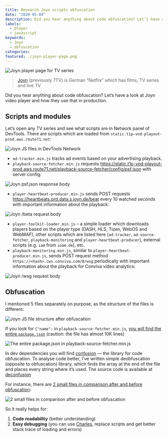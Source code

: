 ```yaml
---
title: Research Joyn scripts obfuscation
date: "2020-05-04"
description: Did you hear anything about code obfuscation? Let’s have a look at Joyn video player and how they use that in production.
labels:
  - player
  - javascript
keywords:
  - Joyn
  - obfuscation
categories:
featured: ./joyn-player-page.png
---
```


![Joyn player page for TV series](/research-joyn-scripts-obfuscation/joyn-player-page.png)

> [Joyn](https://www.joyn.de/) (previously 7TV) is German “Netflix” which has films, TV series and live TV

Did you hear anything about code obfuscation? Let’s have a look at Joyn video player and how they use that in production.

## Scripts and modules

Let’s open any TV series and see what scripts are in Network panel of DevTools. There are scripts which are loaded from `static.t1p-vod-playout-prod.aws.route71.net`:

![Joyn JS files in DevTools Network](/research-joyn-scripts-obfuscation/joyn-js-files-in-devtools-network.png)

- `ad-tracker.min.js` tracks ad events based on your advertising playback.
- `playback-source-fetcher.min.js` requests https://static.t1p-vod-playout-prod.aws.route71.net/playback-source-fetcher/config/psf.json with server config:

![Joyn psf.json response body](/research-joyn-scripts-obfuscation/psf-json-response-body.png)

- `player-heartbeat-producer.min.js` sends POST requests https://heartbeats.prd.data.s.joyn.de/beat every 10 watched seconds with important information about the playback:

![Joyn /beta request body](/research-joyn-scripts-obfuscation/beat-request-body.png)

- `player-toolkit-loader.min.js` – a simple loader which downloads players based on the player type (DASH, HLS, Tizen, WebOS and WebMAF), other scripts which are listed here (`ad-tracker`, `ad-source-fetcher`, `playback-monitoring` and `player-heartbeat-producer`), external scripts (e.g. `iam` from `ioam.de`), etc.
- `playback-monitoring.min.js`, similar to `player-heartbeat-producer.min.js`, sends POST request method `https://<hash>.cws.conviva.com/0/wsg` periodically with important information about the playback for Conviva video analytics:

![Joyn /wsg request body](/research-joyn-scripts-obfuscation/wsg-request-body.png)

## Obfuscation

I mentioned 5 files separately on purpose, as the structure of the files is different:

![Joyn JS file structure after obfuscation](/research-joyn-scripts-obfuscation/js-file-structure-after-obfuscation.png)

If you look for `{"name":` in `playback-source-fetcher.min.js`, [you will find the entire `package.json`](https://github.com/Beraliv/deconfusion/blob/master/examples/joyn/playback-source-fetcher/output.js#L7607-L7666) (caution: the file has almost 10K lines)

![The entire package.json in playback-source-fetcher.min.js](/research-joyn-scripts-obfuscation/entire-package-json-in-playback-source-fetcher.png)

In dev dependencies you will find [confusion](https://www.npmjs.com/package/confusion) — the library for code obfuscation. To analyse code better, I’ve written simple deobfuscation (opposite to obfuscation) library, which finds the array at the end of the file and places every string where it’s used. The source code is available at [deconfusion](https://github.com/Beraliv/deconfusion)

For instance, there are [2 small files in comparison after and before obfuscation](https://gist.github.com/Beraliv/cfa8f46fa6a71b35923bd9185b9f0f08/revisions?diff=split):

![2 small files in comparison after and before obfuscation](/research-joyn-scripts-obfuscation/comparison-before-and-after-obfuscation.png)

So it really helps for:

1. **Code readability** (better understanding)
2. **Easy debugging** (you can use [Charles](https://www.charlesproxy.com/), replace scripts and get better stack trace of loading and errors)
